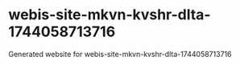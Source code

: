 # webis-site-mkvn-kvshr-dlta-1744058713716
Generated website for webis-site-mkvn-kvshr-dlta-1744058713716
